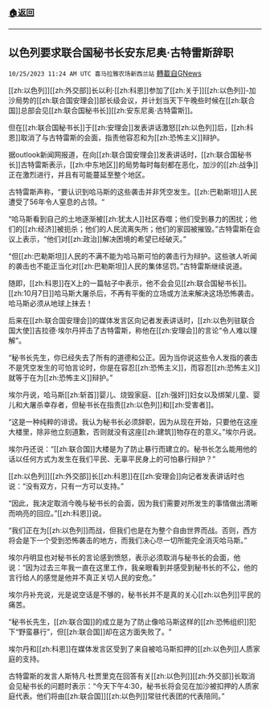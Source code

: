 ###  [:house:返回](README.md)
---


## 以色列要求联合国秘书长安东尼奥·古特雷斯辞职
`10/25/2023 11:24 AM UTC 喜马拉雅农场新西兰站` [轉載自GNews](https://gnews.org/articles/1878832)

[[zh:以色列]][[zh:外交部]]长以利·[[zh:科恩]]参加了[[zh:关于]][[zh:以色列]]-加沙局势的[[zh:联合国安理会]]部长级会议，并计划当天下午晚些时候在[[zh:联合国]]总部会见[[zh:联合国秘书长]][[zh:安东尼奥·古特雷斯]]。

  但在[[zh:联合国秘书长]]于[[zh:安理会]]发表讲话激怒[[zh:以色列]]后，[[zh:科恩]]取消了与古特雷斯的会面，指责他容忍和为[[zh:恐怖主义]]辩护。

  据outlook新闻网报道，在向[[zh:联合国安理会]]发表讲话时，[[zh:联合国秘书长]]古特雷斯表示，[[zh:中东地区]]的局势每时每刻都在恶化，加沙的[[zh:战争]]正在激烈进行，并且有可能蔓延至整个地区。

 古特雷斯声称，“要认识到哈马斯的这些袭击并非凭空发生。[[zh:巴勒斯坦]]人民遭受了56年令人窒息的占领。“

 “哈马斯看到自己的土地逐渐被[[zh:犹太人]]社区吞噬；他们受到暴力的困扰；他们的[[zh:经济]]被扼杀；他们的人民流离失所；他们的家园被摧毁。”古特雷斯在会议上表示，“他们对[[zh:政治]]解决困境的希望已经破灭。”

“但[[zh:巴勒斯坦]]人民的不满不能为哈马斯可怕的袭击行为辩护。这些骇人听闻的袭击也不能正当化对[[zh:巴勒斯坦]]人民的集体惩罚。”古特雷斯继续说道。 

 随即，[[zh:科恩]]在X上的一篇帖子中表示，他不会会见[[zh:联合国秘书长]]。[[zh:10月7日]]哈马斯大屠杀后，不再有平衡的立场或方法来解决这场恐怖袭击。哈马斯必须从地球上抹去！

 后来在[[zh:联合国安理会]]的媒体发言区向记者发表讲话时，[[zh:以色列驻联合国大使]]吉拉德·埃尔丹抨击了古特雷斯，称他在[[zh:安理会]]的言论“令人难以理解”。

 “秘书长先生，你已经失去了所有的道德和公正。因为当你说这些令人发指的袭击不是凭空发生的可怕言论时，你是在容忍[[zh:恐怖主义]]，而容忍[[zh:恐怖主义]]就等于在为[[zh:恐怖主义]]辩护。”

 埃尔丹说，哈马斯[[zh:斩首]]婴儿、烧毁家庭、[[zh:强奸]]妇女以及绑架儿童、婴儿和大屠杀幸存者，但秘书长在指责[[zh:以色列]]和[[zh:受害者]]。

 “这是一种纯粹的诽谤。我认为秘书长必须辞职，因为从现在开始，只要他在这座大楼里，除非他立刻道歉，否则就没有这座[[zh:建筑]]物存在的意义。”埃尔丹说。

埃尔丹还说：“[[zh:联合国]]大楼是为了防止暴行而建立的。秘书长怎么能用他的话以任何方式为发生在我们平民、无辜平民身上的可怕暴行辩护？”

  [[zh:以色列]][[zh:外交部]]长[[zh:科恩]]在[[zh:安理会]]向记者发表讲话时也说：“没有双方，只有一方可以支持。”

 “因此，我决定取消今晚与秘书长的会面，因为我们需要对所发生的事情做出清晰而响亮的回应。”[[zh:科恩]]说。

 “我们正在为[[zh:以色列]]而战，但我们也是在为整个自由世界而战。否则，西方将会是下一个受到恐怖袭击的地方，而我们决心尽一切所能完全消灭哈马斯。”

 埃尔丹明显也对秘书长的言论感到愤怒，表示必须取消与秘书长的会面，他说：“因为过去三年我一直在这里工作，我亲眼看到并感受到秘书长的不公，他的言行给人的感觉是他并不真正关切人民的安危。”

埃尔丹补充说，光是说空话是不够的，秘书长并不是真的关心[[zh:以色列]]平民的痛苦。

 “秘书长先生，[[zh:联合国]]的成立是为了防止像哈马斯这样的[[zh:恐怖组织]]犯下“野蛮暴行”，但[[zh:联合国]]却在这方面失败了。"

 埃尔丹和[[zh:科恩]]在媒体发言区受到了来自被哈马斯扣押的[[zh:以色列]]人质家庭的支持。

古特雷斯的发言人斯特凡·杜贾里克在回答有关[[zh:以色列]][[zh:外交部]]长取消会见秘书长的问题时表示：“今天下午4:30，秘书长将会见在加沙被扣押的人质家庭代表。他们将由[[zh:联合国]][[zh:以色列]]常驻代表团的代表陪同。”
